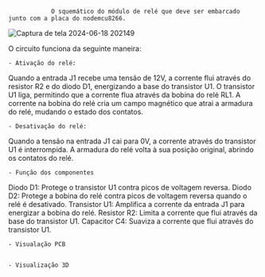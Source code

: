                O squemático do módulo de relé que deve ser embarcado junto com a placa do nodemcu8266.

![Captura de tela 2024-06-18 202149](https://github.com/ViZanella/SISTEMAS-EMBARCADOS-RTOS./assets/126624524/2b21af82-89bd-4cc3-93b5-3245f5580270)


  O circuito funciona da seguinte maneira:

    - Ativação do relé:

  Quando a entrada J1 recebe uma tensão de 12V, a corrente flui através do resistor R2 e do diodo D1, energizando a base do transistor U1.
O transistor U1 liga, permitindo que a corrente flua através da bobina do relé RL1.
A corrente na bobina do relé cria um campo magnético que atrai a armadura do relé, mudando o estado dos contatos.

    - Desativação do relé:

  Quando a tensão na entrada J1 cai para 0V, a corrente através do transistor U1 é interrompida.
A armadura do relé volta à sua posição original, abrindo os contatos do relé.

    - Função dos componentes

Diodo D1: Protege o transistor U1 contra picos de voltagem reversa.
Diodo D2: Protege a bobina do relé contra picos de voltagem reversa quando o relé é desativado.
Transistor U1: Amplifica a corrente da entrada J1 para energizar a bobina do relé.
Resistor R2: Limita a corrente que flui através da base do transistor U1.
Capacitor C4: Suaviza a corrente que flui através do transistor U1.

    - Visualação PCB


    - Visualização 3D
